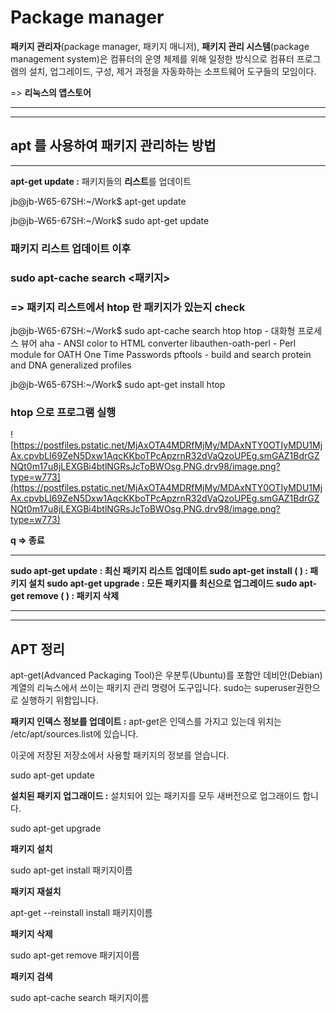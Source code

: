 # **Package manager**

**패키지 관리자**(package manager, 패키지 매니저), **패키지 관리 시스템**(package management system)은 컴퓨터의 운영 체제를 위해 일정한 방식으로 컴퓨터 프로그램의 설치, 업그레이드, 구성, 제거 과정을 자동화하는 소프트웨어 도구들의 모임이다.

=> **리눅스의 앱스토어**

****

****

## **apt 를 사용하여 패키지 관리하는 방법**

****

**apt-get update :** 패키지들의 **리스트**를 업데이트

jb@jb-W65-67SH:~/Work$ apt-get update

jb@jb-W65-67SH:~/Work$ sudo apt-get update

### 패키지 리스트 업데이트 이후

### **sudo apt-cache search <패키지>**

### **=> 패키지 리스트에서 htop 란 패키지가 있는지 check**

jb@jb-W65-67SH:~/Work$ sudo apt-cache search htop
htop - 대화형 프로세스 뷰어
aha - ANSI color to HTML converter
libauthen-oath-perl - Perl module for OATH One Time Passwords
pftools - build and search protein and DNA generalized profiles

jb@jb-W65-67SH:~/Work$ sudo apt-get install htop 

### **htop 으로 프로그램 실행**

![https://postfiles.pstatic.net/MjAxOTA4MDRfMjMy/MDAxNTY0OTIyMDU1MjAx.cpvbLI69ZeN5Dxw1AqcKKboTPcApzrnR32dVaQzoUPEg.smGAZ1BdrGZNQt0m17u8jLEXGBi4btlNGRsJcToBWOsg.PNG.drv98/image.png?type=w773](https://postfiles.pstatic.net/MjAxOTA4MDRfMjMy/MDAxNTY0OTIyMDU1MjAx.cpvbLI69ZeN5Dxw1AqcKKboTPcApzrnR32dVaQzoUPEg.smGAZ1BdrGZNQt0m17u8jLEXGBi4btlNGRsJcToBWOsg.PNG.drv98/image.png?type=w773)

**q => 종료**

****

**sudo apt-get update : 최신 패키지 리스트 업데이트 
sudo apt-get install ( ) : 패키지 설치
sudo apt-get upgrade : 모든 패키지를 최신으로 업그레이드
sudo apt-get remove ( ) : 패키지 삭제**

****

****

## **APT 정리**

apt-get(Advanced Packaging Tool)은 우분투(Ubuntu)를 포함안 데비안(Debian)계열의 리눅스에서 쓰이는 패키지 관리 명령어 도구입니다. sudo는 superuser권한으로 실행하기 위함입니다.

**패키지 인덱스 정보를 업데이트 :** apt-get은 인덱스를 가지고 있는데 위치는 /etc/apt/sources.list에 있습니다.

이곳에 저장된 저장소에서 사용할 패키지의 정보를 얻습니다.

sudo apt-get update

**설치된 패키지 업그래이드 :** 설치되어 있는 패키지를 모두 새버전으로 업그래이드 합니다.

sudo apt-get upgrade

**패키지 설치**

sudo apt-get install 패키지이름

**패키지 재설치**

apt-get --reinstall install 패키지이름

**패키지 삭제** 

sudo apt-get remove 패키지이름

**패키지 검색** 

sudo apt-cache search 패키지이름
